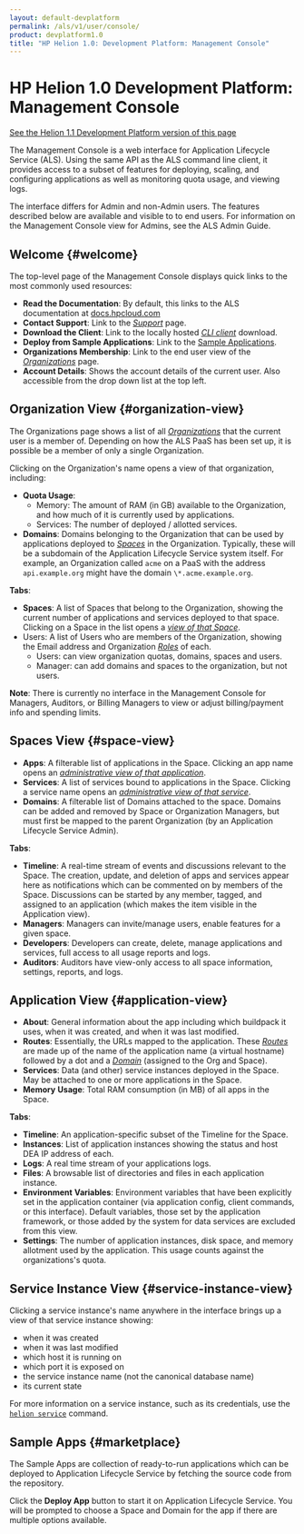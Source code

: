 ```yaml
---
layout: default-devplatform
permalink: /als/v1/user/console/
product: devplatform1.0
title: "HP Helion 1.0: Development Platform: Management Console"
---
```

<!--PUBLISHED-->

# HP Helion 1.0 Development Platform: Management Console[](#index-1 "Permalink to this headline")

[See the Helion 1.1 Development Platform version of this page](/helion/devplatform/1.1/als/user/console/)

The Management Console is a web interface for Application Lifecycle Service (ALS). Using the same API as the ALS command line client, it provides access
to a subset of features for deploying, scaling, and configuring
applications as well as monitoring quota usage, and viewing logs.

The interface differs for Admin and non-Admin users. The features described below are available and visible to
to end users. For information on the Management Console view for Admins, see the ALS Admin Guide. 

## Welcome {#welcome}
The top-level page of the Management Console displays quick links to the
most commonly used resources:

-   **Read the Documentation**: By default, this links to the ALS documentation at [docs.hpcloud.com](/als/v1/)
-   **Contact Support**: Link to the [*Support*](#user-console-support)
    page.
-   **Download the Client**: Link to the locally hosted [*CLI
    client*](/als/v1/user/client/#client) download.
-   **Deploy from Sample Applications**: Link to the [Sample Applications](#user-console-app-store).
-   **Organizations Membership**: Link to the end user view of the
    [*Organizations*](#user-console-welcome) page.
-   **Account Details**: Shows the account details of the current user. Also
    accessible from the drop down list at the top left.

## Organization View {#organization-view}

The Organizations page shows a list of all
[*Organizations*](/als/v1/user/deploy/orgs-spaces/#orgs-spaces) that the
current user is a member of. Depending on how the ALS PaaS has been
set up, it is possible be a member of only a single Organization.

Clicking on the Organization's name opens a view of that organization,
including:

-   **Quota Usage**:
    -   Memory: The amount of RAM (in GB) available to the Organization,
        and how much of it is currently used by applications.
    -   Services: The number of deployed / allotted services.
-   **Domains**: Domains belonging to the Organization that can be used by applications deployed to [*Spaces*](/als/v1/user/deploy/orgs-spaces/#orgs-spaces) in the Organization. Typically, these will be a subdomain of the Application Lifecycle Service system itself. For example, an Organization called `acme` on a PaaS with the address `api.example.org` might have the domain `\*.acme.example.org`.

**Tabs**:

-   **Spaces**: A list of Spaces that belong to the Organization, showing
    the current number of applications and services deployed to that
    space. Clicking on a Space in the list opens a [*view of that
    Space*](#user-console-space).
-   Users: A list of Users who are members of the Organization, showing
    the Email address and Organization
    [*Roles*](/als/v1/user/deploy/orgs-spaces/#orgs-spaces-roles) of each.
    -   Users: can view organization quotas, domains, spaces and users.
    -   Manager: can add domains and spaces to the organization, but not
        users.

**Note**: There is currently no interface in the Management Console for Managers,
Auditors, or Billing Managers to view or adjust billing/payment info and
spending limits.

## Spaces View {#space-view}

-   **Apps**: A filterable list of applications in the Space. Clicking an
    app name opens an [*administrative view of that
    application*](#user-console-app).
-   **Services**: A list of services bound to applications in the Space.
    Clicking a service name opens an [*administrative view of that
    service*](#user-console-service).
-   **Domains**: A filterable list of Domains attached to the space. Domains
    can be added and removed by Space or Organization Managers, but must
    first be mapped to the parent Organization (by an Application Lifecycle Service Admin).

**Tabs**:

-   **Timeline**: A real-time stream of events and discussions relevant to
    the Space. The creation, update, and deletion of apps and services
    appear here as notifications which can be commented on by members of
    the Space. Discussions can be started by any member, tagged, and
    assigned to an application (which makes the item visible in the
    Application view).
-   **Managers**: Managers can invite/manage users, enable features for a
    given space.
-   **Developers**: Developers can create, delete, manage applications and
    services, full access to all usage reports and logs.
-   **Auditors**: Auditors have view-only access to all space information,
    settings, reports, and logs.

## Application View {#application-view}

-   **About**: General information about the app including which buildpack
    it uses, when it was created, and when it was last modified.
-   **Routes**: Essentially, the URLs mapped to the application. These
    [*Routes*](/als/v1/user/deploy/orgs-spaces/#orgs-spaces-routes) are made
    up of the name of the application name (a virtual hostname) followed
    by a dot and a
    [*Domain*](/als/v1/user/deploy/orgs-spaces/#orgs-spaces-domains) (assigned
    to the Org and Space).
-   **Services**: Data (and other) service instances deployed in the Space.
    May be attached to one or more applications in the Space.
-   **Memory** **Usage**: Total RAM consumption (in MB) of all apps in the
    Space.

**Tabs**:

-   **Timeline**: An application-specific subset of the Timeline for the
    Space.
-   **Instances**: List of application instances showing the status and host
    DEA IP address of each.
-   **Logs**: A real time stream of your applications logs.
-   **Files**: A browsable list of directories and files in each application
    instance.
-   **Environment** **Variables**: Environment variables that have been
    explicitly set in the application container (via application config,
    client commands, or this interface). Default variables, those set by
    the application framework, or those added by the system for data
    services are excluded from this view.
-   **Settings**: The number of application instances, disk space, and
    memory allotment used by the application. This usage counts against
    the organizations's quota.

## Service Instance View {#service-instance-view}

Clicking a service instance's name anywhere in the interface brings up a
view of that service instance showing:

-   when it was created
-   when it was last modified
-   which host it is running on
-   which port it is exposed on
-   the service instance name (not the canonical database name)
-   its current state

For more information on a service instance, such as its credentials, use
the [`helion service`](/als/v1/user/reference/client-ref/#command-service)
command.

## Sample Apps {#marketplace}

The Sample Apps are collection of ready-to-run applications which can be deployed to Application Lifecycle Service by fetching the source code from the repository.

Click the **Deploy App** button to start it on Application Lifecycle Service. You will be
prompted to choose a Space and Domain for the app if there are multiple
options available.
